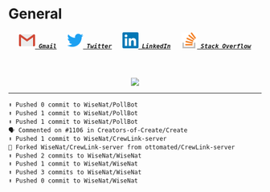 <!--About Me--->


<!--Tools/Languages--->


<!--Contacts--->
<h1> General </h1>
<h5 align="center">
	<code><a href="mailto:nathan88wise@gmail.com"><img alt="Gmail" width=32 src="res/gmail.svg"> Gmail</a></code>
	&emsp;
	<code><a href="https://twitter.com/WiseNatDev" title="Twitter Profile"><img alt="Twitter" width=32 src="res/twitter.svg"> Twitter</a></code>
	&emsp;
	<code><a href="https://www.linkedin.com/in/nathan-w-5592ba1b5/" title="LinkedIn Profile"><img alt="LinkedIn" width=32 src="res/linkedin.svg"> LinkedIn</a></code>
	&emsp;
	<code><a href="https://stackoverflow.com/users/11125378/wisenat" title="Stack Overflow Profile"><img alt="Stack Overflow" width=32 src="res/stackoverflow.svg"> Stack Overflow</a></code>
</h5>

<!--GitHub Stats--->
&emsp;
<p align="center">
	<a href="https://github.com/anuraghazra/github-readme-stats">
		<img align="center" src="https://github-readme-stats.vercel.app/api?username=WiseNat&count_private=true&show_icons=true&title_color=009356&icon_color=75B79A&bg_color=F3F4F4&hide_border=true" />
	</a>
</p>

---

<!--GitHub Recent Activity--->

```markdown
⬆️ Pushed 0 commit to WiseNat/PollBot
⬆️ Pushed 1 commit to WiseNat/PollBot
⬆️ Pushed 1 commit to WiseNat/PollBot
🗣 Commented on #1106 in Creators-of-Create/Create
⬆️ Pushed 1 commit to WiseNat/CrewLink-server
🍴 Forked WiseNat/CrewLink-server from ottomated/CrewLink-server
⬆️ Pushed 2 commits to WiseNat/WiseNat
⬆️ Pushed 1 commit to WiseNat/WiseNat
⬆️ Pushed 3 commits to WiseNat/WiseNat
⬆️ Pushed 0 commit to WiseNat/WiseNat
```

<!--**WiseNat/WiseNat** is a ✨ _special_ ✨ repository because its `README.md` (this file) appears on your GitHub profile.-->
